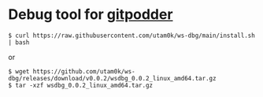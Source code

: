 # Debug tool for [gitpodder](https://gitpod.io/)

```console
$ curl https://raw.githubusercontent.com/utam0k/ws-dbg/main/install.sh | bash
```

or

```console
$ wget https://github.com/utam0k/ws-dbg/releases/download/v0.0.2/wsdbg_0.0.2_linux_amd64.tar.gz
$ tar -xzf wsdbg_0.0.2_linux_amd64.tar.gz
```